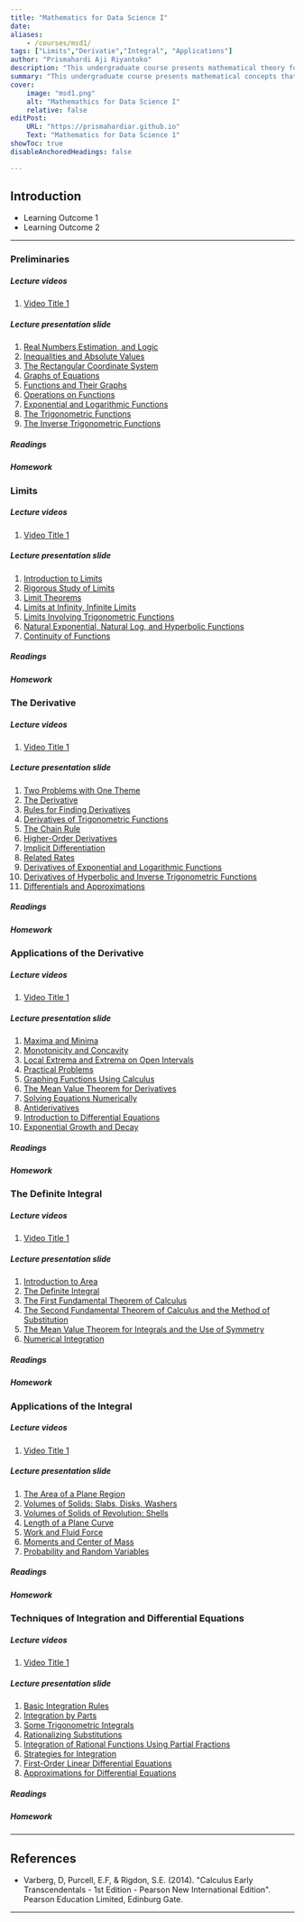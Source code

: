 ```yaml
---
title: "Mathematics for Data Science I"
date: 
aliases: 
    - /courses/msd1/
tags: ["Limits","Derivatie","Integral", "Applications"]
author: "Prismahardi Aji Riyantoko"
description: "This undergraduate course presents mathematical theory for data science" 
summary: "This undergraduate course presents mathematical concepts that emphasizes the theoritical of limit, function, differential, and integral" 
cover:
    image: "msd1.png"
    alt: "Mathemathics for Data Science I"
    relative: false
editPost:
    URL: "https://prismahardiar.github.io"
    Text: "Mathematics for Data Science 1"
showToc: true
disableAnchoredHeadings: false

---
```


## Introduction

+ Learning Outcome 1
+ Learning Outcome 2

---

### Preliminaries

##### Lecture videos

1. [Video Title 1](https://youtu.be/0rbmjemhy38)

##### Lecture presentation slide

1. [Real Numbers,Estimation, and Logic]()
2. [Inequalities and Absolute Values]()
3. [The Rectangular Coordinate System]()
4. [Graphs of Equations]()
5. [Functions and Their Graphs]()
6. [Operations on Functions]()
7. [Exponential and Logarithmic Functions]()
8. [The Trigonometric Functions]()
9. [The Inverse Trigonometric Functions]()

##### Readings

##### Homework


### Limits

##### Lecture videos

1. [Video Title 1](https://youtu.be/0rbmjemhy38)

##### Lecture presentation slide

1. [Introduction to Limits]()
2. [Rigorous Study of Limits]()
3. [Limit Theorems]()
4. [Limits at Infinity, Infinite Limits]()
5. [Limits Involving Trigonometric Functions]()
6. [Natural Exponential, Natural Log, and Hyperbolic Functions]()
7. [Continuity of Functions]()

##### Readings

##### Homework

### The Derivative

##### Lecture videos

1. [Video Title 1](https://youtu.be/0rbmjemhy38)

##### Lecture presentation slide

1. [Two Problems with One Theme]()
2. [The Derivative]()
3. [Rules for Finding Derivatives]()
4. [Derivatives of Trigonometric Functions]()
5. [The Chain Rule]()
6. [Higher-Order Derivatives]()
7. [Implicit Differentiation]()
8. [Related Rates]()
9. [Derivatives of Exponential and Logarithmic Functions]()
10. [Derivatives of Hyperbolic and Inverse Trigonometric Functions]()
11. [Differentials and Approximations]()

##### Readings

##### Homework

### Applications of the Derivative

##### Lecture videos

1. [Video Title 1](https://youtu.be/0rbmjemhy38)

##### Lecture presentation slide

1. [Maxima and Minima]()
2. [Monotonicity and Concavity]()
3. [Local Extrema and Extrema on Open Intervals]()
4. [Practical Problems]()
5. [Graphing Functions Using Calculus]()
6. [The Mean Value Theorem for Derivatives]()
7. [Solving Equations Numerically]()
8. [Antiderivatives]()
9. [Introduction to Differential Equations]()
10. [Exponential Growth and Decay]()

##### Readings

##### Homework

### The Definite Integral

##### Lecture videos

1. [Video Title 1](https://youtu.be/0rbmjemhy38)

##### Lecture presentation slide

1. [Introduction to Area]()
2. [The Definite Integral]()
3. [The First Fundamental Theorem of Calculus]()
4. [The Second Fundamental Theorem of Calculus and the Method of Substitution]()
5. [The Mean Value Theorem for Integrals and the Use of Symmetry]()
6. [Numerical Integration]()

##### Readings

##### Homework

### Applications of the Integral

##### Lecture videos

1. [Video Title 1](https://youtu.be/0rbmjemhy38)

##### Lecture presentation slide

1. [The Area of a Plane Region]()
2. [Volumes of Solids: Slabs, Disks, Washers]()
3. [Volumes of Solids of Revolution: Shells]()
4. [Length of a Plane Curve]()
5. [Work and Fluid Force]()
6. [Moments and Center of Mass]()
7. [Probability and Random Variables]()

##### Readings

##### Homework

### Techniques of Integration and Differential Equations

##### Lecture videos

1. [Video Title 1](https://youtu.be/0rbmjemhy38)

##### Lecture presentation slide

1. [Basic Integration Rules]()
2. [Integration by Parts]()
3. [Some Trigonometric Integrals]()
4. [Rationalizing Substitutions]()
5. [Integration of Rational Functions Using Partial Fractions]()
6. [Strategies for Integration]()
7. [First-Order Linear Differential Equations]()
8. [Approximations for Differential Equations]()

##### Readings

##### Homework


---

## References

+ Varberg, D, Purcell, E.F, & Rigdon, S.E. (2014). "Calculus Early Transcendentals - 1st Edition - Pearson New International Edition". Pearson Education Limited, Edinburg Gate. 

---